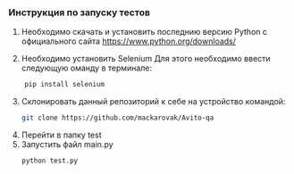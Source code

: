 ### **Инструкция по запуску тестов**

1. Необходимо скачать и установить последнию версию Python c официального сайта https://www.python.org/downloads/
   

2. Необходимо установить Selenium
Для этого необходимо ввести следующую оманду в терминале:
```sh
    pip install selenium
```

3. Склонировать данный репозиторий к себе на устройство командой:
    ```sh
    git clone https://github.com/mackarovak/Avito-qa
    ```
4. Перейти в папку test
5. Запустить файл main.py
    ```sh
    python test.py
    ```